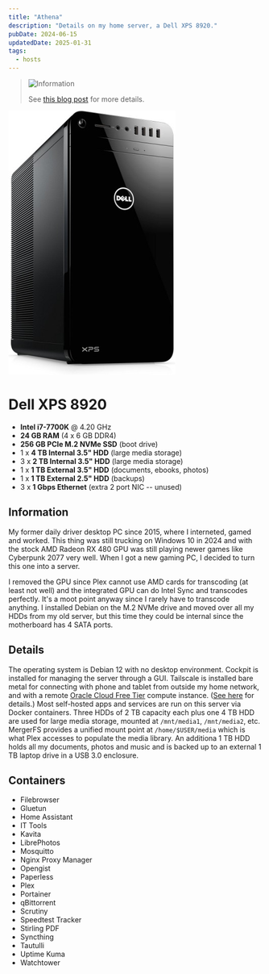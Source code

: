 ```yaml
---
title: "Athena"
description: "Details on my home server, a Dell XPS 8920."
pubDate: 2024-06-15
updatedDate: 2025-01-31
tags:
  - hosts
---
```


> <img src="/assets/info.svg" class="info" loading="lazy" decoding="async" alt="Information">
>
> See <a href="/blog/how-i-setup-home-server" target="_blank">this blog post</a> for more details.

![Dell XPS 8920](../../img/wiki/xps8920.jpg)

# Dell XPS 8920 

- **Intel i7-7700K** @ 4.20 GHz
- **24 GB RAM** (4 x 6 GB DDR4)
- **256 GB PCIe M.2 NVMe SSD** (boot drive)
- 1 x **4 TB Internal 3.5" HDD** (large media storage)
- 3 x **2 TB Internal 3.5" HDD** (large media storage)
- 1 x **1 TB External 3.5" HDD** (documents, ebooks, photos)
- 1 x **1 TB External 2.5" HDD** (backups)
- 3 x **1 Gbps Ethernet** (extra 2 port NIC -- unused)

## Information

My former daily driver desktop PC since 2015, where I interneted, gamed and worked. This thing was still trucking on Windows 10 in 2024 and with the stock AMD Radeon RX 480 GPU was still playing newer games like Cyberpunk 2077 very well. When I got a new gaming PC, I decided to turn this one into a server.

I removed the GPU since Plex cannot use AMD cards for transcoding (at least not well) and the integrated GPU can do Intel Sync and transcodes perfectly. It's a moot point anyway since I rarely have to transcode anything. I installed Debian on the M.2 NVMe drive and moved over all my HDDs from my old server, but this time they could be internal since the motherboard has 4 SATA ports.

## Details

The operating system is Debian 12 with no desktop environment. Cockpit is installed for managing the server through a GUI. Tailscale is installed bare metal for connecting with phone and tablet from outside my home network, and with a remote <a href="https://www.oracle.com/cloud/free" target="_blank">Oracle Cloud Free Tier</a> compute instance. (<a href="/blog/expose-plex-tailscale-vps" target="_blank">See here</a> for details.) Most self-hosted apps and services are run on this server via Docker containers. Three HDDs of 2 TB capacity each plus one 4 TB HDD are used for large media storage, mounted at `/mnt/media1`, `/mnt/media2`, etc. MergerFS provides a unified mount point at `/home/$USER/media` which is what Plex accesses to populate the media library. An additiona 1 TB HDD holds all my documents, photos and music and is backed up to an external 1 TB laptop drive in a USB 3.0 enclosure.

## Containers

- Filebrowser
- Gluetun
- Home Assistant
- IT Tools
- Kavita
- LibrePhotos
- Mosquitto
- Nginx Proxy Manager
- Opengist
- Paperless
- Plex
- Portainer
- qBittorrent
- Scrutiny
- Speedtest Tracker
- Stirling PDF
- Syncthing
- Tautulli
- Uptime Kuma
- Watchtower